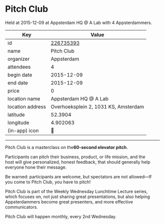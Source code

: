 # Pitch Club
Held at 2015-12-09 at Appsterdam HQ @ A Lab with 4 Appsterdammers.
        
|Key|Value
|---|---|
|id|[226735393](https://www.meetup.com/appsterdam/events/226735393/)|
|name|Pitch Club|
|organizer|Appsterdam|
|attendees|4|
|begin date|2015-12-09|
|end date|2015-12-09|
|price|0|
|location name|Appsterdam HQ @ A Lab|
|location address|Overhoeksplein 2, 1031 KS, Amsterdam|
|latitude|52.3904|
|longitude|4.902063|
|(in-app) icon|🎤|

---

Pitch Club is a masterclass on the**60-second elevator pitch**.

Participants can pitch their business, product, or life mission, and the host will give personalized, honest feedback, that should generally help everyone hone their message.

Be warned: participants are welcome, but spectators are not allowed—If you come to Pitch Club, you have to pitch!

Pitch Club is part of the Weekly Wednesday Lunchtime Lecture series, which focuses on, not just sharing great presentations, but also helping Appsterdammers become great presenters, and more effective communicators.

Pitch Club will happen monthly, every 2nd Wednesday.


